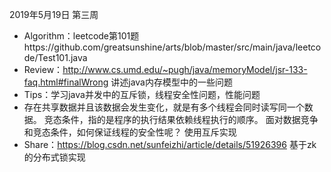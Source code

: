 2019年5月19日 第三周
* Algorithm：leetcode第101题https://github.com/greatsunshine/arts/blob/master/src/main/java/leetcode/Test101.java
* Review：http://www.cs.umd.edu/~pugh/java/memoryModel/jsr-133-faq.html#finalWrong  讲述java内存模型中的一些问题
* Tips：学习java并发中的互斥锁，线程安全性问题，性能问题
* 存在共享数据并且该数据会发生变化，就是有多个线程会同时读写同一个数据。
  竞态条件，指的是程序的执行结果依赖线程执行的顺序。
  面对数据竞争和竞态条件，如何保证线程的安全性呢？ 使用互斥实现
* Share：https://blog.csdn.net/sunfeizhi/article/details/51926396 基于zk的分布式锁实现